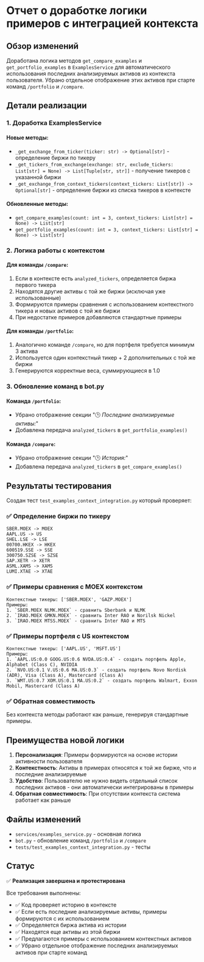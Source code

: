# Отчет о доработке логики примеров с интеграцией контекста

## Обзор изменений

Доработана логика методов `get_compare_examples` и `get_portfolio_examples` в `ExamplesService` для автоматического использования последних анализируемых активов из контекста пользователя. Убрано отдельное отображение этих активов при старте команд `/portfolio` и `/compare`.

## Детали реализации

### 1. Доработка ExamplesService

#### Новые методы:
- `_get_exchange_from_ticker(ticker: str) -> Optional[str]` - определение биржи по тикеру
- `_get_tickers_from_exchange(exchange: str, exclude_tickers: List[str] = None) -> List[Tuple[str, str]]` - получение тикеров с указанной биржи
- `_get_exchange_from_context_tickers(context_tickers: List[str]) -> Optional[str]` - определение биржи из списка тикеров в контексте

#### Обновленные методы:
- `get_compare_examples(count: int = 3, context_tickers: List[str] = None) -> List[str]`
- `get_portfolio_examples(count: int = 3, context_tickers: List[str] = None) -> List[str]`

### 2. Логика работы с контекстом

#### Для команды `/compare`:
1. Если в контексте есть `analyzed_tickers`, определяется биржа первого тикера
2. Находятся другие активы с той же биржи (исключая уже использованные)
3. Формируются примеры сравнения с использованием контекстного тикера и новых активов с той же биржи
4. При недостатке примеров добавляются стандартные примеры

#### Для команды `/portfolio`:
1. Аналогично команде `/compare`, но для портфеля требуется минимум 3 актива
2. Используется один контекстный тикер + 2 дополнительных с той же биржи
3. Генерируются корректные веса, суммирующиеся в 1.0

### 3. Обновление команд в bot.py

#### Команда `/portfolio`:
- Убрано отображение секции "🕒 *Последние анализируемые активы:*"
- Добавлена передача `analyzed_tickers` в `get_portfolio_examples()`

#### Команда `/compare`:
- Убрано отображение секции "🕒 *История:*"
- Добавлена передача `analyzed_tickers` в `get_compare_examples()`

## Результаты тестирования

Создан тест `test_examples_context_integration.py` который проверяет:

### ✅ Определение биржи по тикеру
```
SBER.MOEX -> MOEX
AAPL.US -> US
SHEL.LSE -> LSE
00700.HKEX -> HKEX
600519.SSE -> SSE
300750.SZSE -> SZSE
SAP.XETR -> XETR
ASML.XAMS -> XAMS
LUMI.XTAE -> XTAE
```

### ✅ Примеры сравнения с MOEX контекстом
```
Контекстные тикеры: ['SBER.MOEX', 'GAZP.MOEX']
Примеры:
1. `SBER.MOEX NLMK.MOEX` - сравнить Sberbank и NLMK
2. `IRAO.MOEX GMKN.MOEX` - сравнить Inter RAO и Norilsk Nickel
3. `IRAO.MOEX MTSS.MOEX` - сравнить Inter RAO и MTS
```

### ✅ Примеры портфеля с US контекстом
```
Контекстные тикеры: ['AAPL.US', 'MSFT.US']
Примеры:
1. `AAPL.US:0.0 GOOG.US:0.6 NVDA.US:0.4` - создать портфель Apple, Alphabet (Class C), NVIDIA
2. `NVO.US:0.1 V.US:0.6 MA.US:0.3` - создать портфель Novo Nordisk (ADR), Visa (Class A), Mastercard (Class A)
3. `WMT.US:0.7 XOM.US:0.1 MA.US:0.2` - создать портфель Walmart, Exxon Mobil, Mastercard (Class A)
```

### ✅ Обратная совместимость
Без контекста методы работают как раньше, генерируя стандартные примеры.

## Преимущества новой логики

1. **Персонализация**: Примеры формируются на основе истории активности пользователя
2. **Контекстность**: Активы в примерах относятся к той же бирже, что и последние анализируемые
3. **Удобство**: Пользователю не нужно видеть отдельный список последних активов - они автоматически интегрированы в примеры
4. **Обратная совместимость**: При отсутствии контекста система работает как раньше

## Файлы изменений

- `services/examples_service.py` - основная логика
- `bot.py` - обновление команд `/portfolio` и `/compare`
- `tests/test_examples_context_integration.py` - тесты

## Статус

✅ **Реализация завершена и протестирована**

Все требования выполнены:
- ✅ Код проверяет историю в контексте
- ✅ Если есть последние анализируемые активы, примеры формируются с их использованием
- ✅ Определяется биржа актива из истории
- ✅ Находятся еще активы из этой биржи
- ✅ Предлагаются примеры с использованием контекстных активов
- ✅ Убрано отдельное отображение последних анализируемых активов при старте команд
